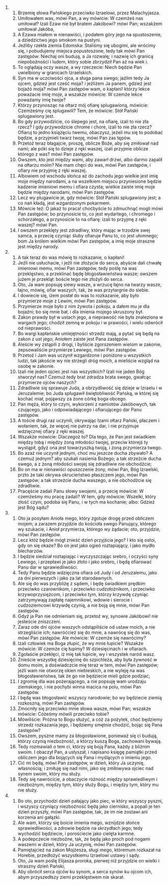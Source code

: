 <ol>
  <li>
    <ol>
      <li>Brzemię słowa Pańskiego przeciwko Izraelowi, przez Malachyjasza.</li>
      <li>Umiłowałem was, mówi Pan, a wy mówicie: W czemżeś nas umiłował? Izali Ezaw nie był bratem Jakóbowi? mówi Pan; wszakżem umiłował Jakóba,</li>
      <li>A Ezawa miałem w nienawiści, i podałem góry jego na spustoszenie, a dziedzictwo jego smokom na pustyni.</li>
      <li>Jeźliby rzekła ziemia Edomska: Staliśmy się ubogimi, ale wrócimy się, i pobudujemy miejsca popustoszone, tedy tak mówi Pan zastępów: Niechaj oni budują, a Ja rozwalę; i nazwię ich granicą niepobożności i ludem, który sobie zbrzydził Pan aż na wiek i.</li>
      <li>To oglądają oczy wasze, a wy rzeczecie: Niech będzie Pan uwielbiony w granicach Izraelskich.</li>
      <li>Syn ma w uczciwości ojca, a sługa pana swego; jaźlim tedy Ja ojcem, gdzież jest cześć moja? i jeźliżem Ja panem, gdzież jest bojaźó moja? mówi Pan zastępów wam, o kapłani! którzy lekce poważacie imię moje, a wszakże mówicie: W czemże lekce poważamy imię twoje?</li>
      <li>Którzy przynosząc na ołtarz mój ofiarę splugawioną, mówicie: Czemżeśmy cię splugawili? Tem, że mówicie: Stół Pański splugawiony jest.</li>
      <li>Bo gdy przywodzicie, co ślepego jest, na ofiarę, izali to nie zła rzecz? I gdy przywodzicie chrome i chore, izali to nie zła rzecz? Ofiaruj to jedno książęciu twemu, obaczysz, jeżeli mu się to podobać będzie, a przyjmieli twarz twoję, mówi Pan zas tępów.</li>
      <li>Przetoż teraz błagajcie, proszę, oblicze Boże, aby się zmiłował nad nami; ale póki się to dzieje z ręki waszej, izali przyjmie oblicze którego z was? mówi Pan zastępów.</li>
      <li>Owszem, kto jest między wami, aby zawarł drzwi, albo darmo zapalił na ołtarzu moim? Nie mam chęci do was, mówi Pan zastępów, i ofiary nie przyjmię z ręki waszej.</li>
      <li>Albowiem od wschodu słońca aż do zachodu jego wielkie jest imię moje między narodami, a na wszelkiem miejscu przyniesione będzie kadzenie imieniowi memu i ofiara czysta; wielkie zaiste imię moje będzie między narodami, mówi Pan zastępów.</li>
      <li>Lecz wy plugawicie je, gdy mówicie: Stół Pański splugawiony jest; a co nań kładą, jest wzgardzonym pokarmem.</li>
      <li>Mówicie też: O jakaż to praca! choćbyście to zdmuchnąć mogli mówi Pan zastępów; bo przynosicie to, co jest wydartego, i chromego i schorzałego, a przynosicie to na ofiarę: izali to przyjmę z ręki waszej? mówi Pan.</li>
      <li>I owszem przeklęty jest zdradliwy, który mając w trzodzie swej samca, a przecię czyniąc śluby ofiaruje Panu to, co jest ułomnego; bom Ja królem wielkim mówi Pan zastępów, a imię moje straszne jest między narody.</li>
    </ol>
  </li>
  <li>
    <ol>
      <li>A tak teraz do was mówię to rozkazanie, o kapłani!</li>
      <li>Jeźli nie usłuchacie, i jeźli nie złożycie do serca, abyście dali chwałę imieniowi memu, mówi Pan zastępów, tedy poślę na was przeklęstwo, a przeklinać będę błogosławieństwa wasze; owszem jużem je przeklął: boście tego nie złożyli do serca.</li>
      <li>Oto, Ja wam popsuję siewy wasze, a wrzucę łajno na twarzy wasze, łajno, mówię, ofiar waszych, tak, że was przytargnie do siebie.</li>
      <li>I dowiecie się, iżem posłał do was to rozkazanie, aby było przymierze moje z Lewim, mówi Pan zastępów.</li>
      <li>Przymierze moje było z nim żywota i pokoju, a dałem mu je dla bojaźni; bo się mnie bał, i dla imienia mojego skruszony był.</li>
      <li>Zakon prawdy był w ustach jego, a nieprawość nie była znaleziona w wargach jego; chodził zemną w pokoju i w prawości, i wielu odwrócił od nieprawości.</li>
      <li>Bo wargi kapłańskie umiejętności strzedz mają, a pytać się będą na zakon z ust jego; Aniołem zaiste jest Pana zastępów.</li>
      <li>Aleście wy zstąpili z drogi, i byliście zgorszeniem wielom w zakonie, zepsowaliście przymierze Lewiego, mówi Pan zastępów.</li>
      <li>Przetoż i Jam was uczynił wzgardzone i poniżone u wszystkich ludzi, tak jakoście wy nie strzegli dróg moich, a mieliście wzgląd na osobę w zakonie.</li>
      <li>Izali nie jeden ojciec jest nas wszystkich? Izali nie jaden Bóg stworzył nas? Czemuż tedy brat zdradza brata swego, gwałcąc przymierze ojców naszych?</li>
      <li>Zdradliwie się sprawuje Juda, a obrzydliwość się dzieje w Izraelu i w Jeruzalemie; bo Juda splugawił świętobliwość Pańską, w której się kochać miał, pojąwszy za żone córkę boga obcego.</li>
      <li>Pan męża, który to czyni, wykorzeni z namiotów Jakóbowych, tak czującego, jako i odpowiadającego i ofiarującego dar Panu zastępów.</li>
      <li>A toście drugi raz uczynili, okrywając łzami ołtarz Pański, płaczem i wołaniem, tak, że więcej nie patrzy na dar, i nie przyjmuje wdzięcznej ofiary z ręki waszej.</li>
      <li>Wszakże mówicie: Dlaczegoż to? Dla tego, że Pan jest świadkiem między tobą i między żoną młodości twojej, przeciw którejś ty wystąpił, gdyż ona jest towarzyszką twoją, i żoną przymierza twego.</li>
      <li>Bo azaż nie uczynił jednym, choć mu jeszcze ducha zbywało? A czemuż jednym? aby szukali nasienia Bożego; a tak strzeżcie ducha swego, a z żoną młodości swojej się zdradliwie nie obchodźcie;</li>
      <li>Bo on ma w nienawiści opuszczenie żony, mówi Pan, Bóg Izraelski, przto że taki okrywa okrucieństwo płaszczem jego, mówi Pan zastępów; a tak strzeżcie ducha waszego, a nie obchodźcie się zdradliwie.</li>
      <li>Pracęście zadali Panu słowy swojemi, a przecię mówicie: W czemżeśmy mu pracę zadali? W tem, gdy mówicie: Wszelki, który złość czyni, podoba się Panu, i w tych ma kochanie; albo: Gdzież jest Bóg sądu?</li>
    </ol>
  </li>
  <li>
    <ol>
      <li>Oto ja posyłam Anioła mego, który zgotuje drogę przed obliczem mojem; a zarazem przyjdzie do kościoła swego Panujący, którego wy szukacie, i Anioł przymierza, którego wy żądacie; oto, przyjdzie, mówi Pan zastępów.</li>
      <li>Lecz któż będzie mógł znieść dzień przyjścia jego? I kto się ostoi, gdy on się okaże? Bo on jest jako ogieó roztapiający, i jako mydło blecharzów.</li>
      <li>I będzie siedział roztapiając i wyczyszczając srebro, i oczyści syny Lewiego, i przepławi je jako złoto i jako srebro, i będą ofiarować Panu dar w sprawiedliwości.</li>
      <li>Tedy Panu będzie wdzięczna ofiara od Judy i od Jeruzalemu, jako za dni pierwszych i jako za lat starodawnych.</li>
      <li>Ale się do was przybliżę z sądem, i będę świadkiem prędkim przeciwko czarownikom, i przeciwko cudzołożnikom, i przeciwko krzywoprzysiężcom, i przeciwko tym, którzy krzywdę czyniąc zatrzymywają zapłatę najemnikowi, wdowie i sierocie i cudzoziemcowi krzywdę czynią, a nie boją się mnie, mówi Pan zastępów.</li>
      <li>Gdyż ja Pan nie odmieniam się, przetoż wy, synowie Jakóbowi! nie jesteście zniszczeni.</li>
      <li>Zaraz ode dni ojców waszych odstąpiliście od ustaw moich, a nie strzegliście ich; nawróćcież się do mnie, a nawrócę się do was, mówi Pan zastępów. Ale mówicie: W czemże się nawrócimy?</li>
      <li>Izali człowiek ma Boga złupić, że wy mnie łupicie? Wszakże mówicie: W czemże cię łupimy? W dziesięcinach i w ofiarach.</li>
      <li>Zgołaście przeklęci, iż mię tak łupicie, wy i wszystek naród wasz.</li>
      <li>Znieście wszystkę dziesięcinę do szpichleża, aby była żywność w domu moim, a doświadczcie mię teraz w tem, mówi Pan zastępów; jeźli wam nie otworzę okien niebieskich, a nie wyleję na was błogosławieństwa, tak że go nie będziecie mieli gdzie podziać;</li>
      <li>I zgromię dla was pożerającego, a nie popsuję wam urodzaju ziemskiego, i nie pochybi winna macica na polu, mówi Pan zastępów.</li>
      <li>I będą was błogosławić wszyscy narodowie; bo wy będziecie ziemią rozkoszną, mówi Pan zastępów.</li>
      <li>Zmocniły się przeciwko mnie słowa wasze, mówi Pan; wszakże mówicie: Cóżeśmy mówili przeciwko tobie?</li>
      <li>Mówiliście: Próżna to Bogu służyć, a cóż za pożytek, choć będziemy strzedz rozkazania jego, i będziemy smętnie chodzić, bojąc się Pana zastępów?</li>
      <li>Owszem, pyszne mamy za błogosławione, ponieważ się ci budują, którzy czynią niezbożność, a którzy kuszą Boga, zachowani bywają.</li>
      <li>Tedy rozmawiali o tem ci, którzy się boją Pana, każdy z bliźnim swoim. I obaczył Pan, a usłyszał, i napisano księgę pamiątki przed obliczem jego dla bojących się Pana i myślących o imieniu jego.</li>
      <li>Cić mi będą, mówi Pan zastępów, w dzień, który Ja uczynię, własnością; i zmiłuję się nad nimi, jako się zmiłowywa ojciec nad synem swoim, który mu służy.</li>
      <li>Tedy się nawrócicie, a obaczycie różność między sprawiedliwym i niezbożnym, między tym, który służy Bogu, i między tym, który mu nie służy.</li>
    </ol>
  </li>
  <li>
    <ol>
      <li>Bo oto, przychodzi dzień pałający jako piec, w który wszyscy pyszni, i wszyscy czyniący niezbożność będą jako ciernisko, a popali je ten dzień przyszły, mówi Pan zastępów, tak, że im nie zostawi ani korzenia ani gałązki.</li>
      <li>Ale wam, którzy się boicie imienia mego, wznijdzie słońce sprawiedliwości, a zdrowie będzie na skrzydłach jego; tedy wychodzić będziecie, i porościecie jako cielęta karmne.</li>
      <li>A podepczecie niezbożne, tak, że będą jako proch pod nogami waszemi w dzień, który Ja uczynię, mówi Pan zastępów.</li>
      <li>Pamiętajcież na zakon Mojżesza, sługi mego, któremum rozkazał na Horebie, przedłożyć wszystkiemu Izraelowi ustawy i sądy.</li>
      <li>Oto, Ja wam poślę Elijasza proroka, pierwej niż przyjdzie on wielki i straszny dzień Pański,</li>
      <li>Aby obrócił serca ojców ku synom, a serca synów ku ojcom ich, abym przyszedłszy ziemi przeklęstwem nie skarał.</li>
    </ol>
  </li>
</ol>